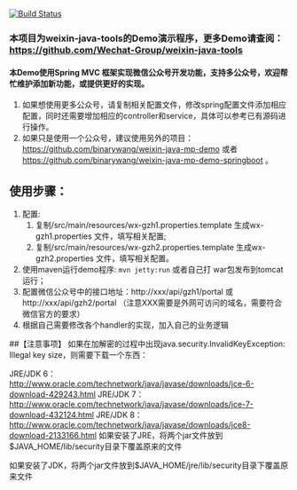 [![Build Status](https://travis-ci.org/binarywang/weixin-java-mp-multi-demo.svg?branch=master)](https://travis-ci.org/binarywang/weixin-java-mp-multi-demo)
### 本项目为weixin-java-tools的Demo演示程序，更多Demo请查阅：https://github.com/Wechat-Group/weixin-java-tools

#### 本Demo使用Spring MVC 框架实现微信公众号开发功能，支持多公众号，欢迎帮忙维护添加新功能，或提供更好的实现。
1. 如果想使用更多公众号，请复制相关配置文件，修改spring配置文件添加相应配置，同时还需要增加相应的controller和service，具体可以参考已有源码进行操作。
1. 如果只是使用一个公众号，建议使用另外的项目：
https://github.com/binarywang/weixin-java-mp-demo 或者 https://github.com/binarywang/weixin-java-mp-demo-springboot 。

## 使用步骤：
1. 配置:
	1. 复制/src/main/resources/wx-gzh1.properties.template 生成wx-gzh1.properties 文件，填写相关配置;
	2. 复制/src/main/resources/wx-gzh2.properties.template 生成wx-gzh2.properties 文件，填写相关配置。		
1. 使用maven运行demo程序: `mvn jetty:run`  或者自己打 war包发布到tomcat运行；
1. 配置微信公众号中的接口地址：http://xxx/api/gzh1/portal 或 http://xxx/api/gzh2/portal （注意XXX需要是外网可访问的域名，需要符合微信官方的要求）
1. 根据自己需要修改各个handler的实现，加入自己的业务逻辑
	


##【注意事项】
如果在加解密的过程中出现java.security.InvalidKeyException: Illegal key size，则需要下载一个东西：

JRE/JDK 6：http://www.oracle.com/technetwork/java/javase/downloads/jce-6-download-429243.html
JRE/JDK 7：http://www.oracle.com/technetwork/java/javase/downloads/jce-7-download-432124.html
JRE/JDK 8：http://www.oracle.com/technetwork/java/javase/downloads/jce8-download-2133166.html
如果安装了JRE，将两个jar文件放到$JAVA_HOME/lib/security目录下覆盖原来的文件

如果安装了JDK，将两个jar文件放到$JAVA_HOME/jre/lib/security目录下覆盖原来文件
